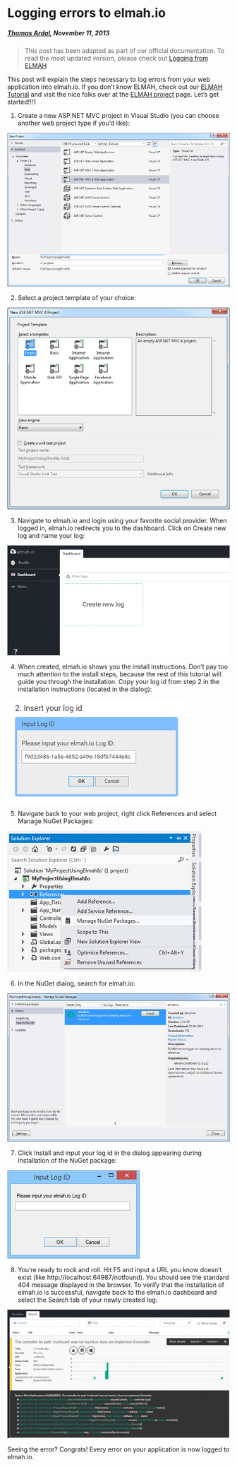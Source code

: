 # Logging errors to elmah.io

##### [Thomas Ardal](http://elmah.io/about/), November 11, 2013

> This post has been adapted as part of our official documentation. To read the most updated version, please check out [Logging from ELMAH](https://docs.elmah.io/logging-to-elmah-io-from-elmah/)

This post will explain the steps necessary to log errors from your web application into elmah.io. If you don’t know ELMAH, check out our [ELMAH Tutorial](https://blog.elmah.io/elmah-tutorial/) and visit the nice folks over at the [ELMAH project](https://code.google.com/p/elmah/) page. Let’s get started!!!1

1. Create a new ASP.NET MVC project in Visual Studio (you can choose another web project type if you’d like):

![Step 1](images/loggingtoelmahiostep1.png)

2. Select a project template of your choice:

![Step 2](images/loggingtoelmahiostep2.png)

3. Navigate to elmah.io and login using your favorite social provider. When logged in, elmah.io redirects you to the dashboard. Click on Create new log and name your log:

![Step 3](images/loggingtoelmahiostep3.png)

4. When created, elmah.io shows you the install instructions. Don’t pay too much attention to the install steps, because the rest of this tutorial will guide you through the installation. Copy your log id from step 2 in the installation instructions (located in the dialog):

![Step 4](images/loggingtoelmahiostep4.png)

5. Navigate back to your web project, right click References and select Manage NuGet Packages:

![Step 5](images/loggingtoelmahiostep5.png)

6. In the NuGet dialog, search for elmah.io:

![Step 6](images/loggingtoelmahiostep6.png)

7. Click Install and input your log id in the dialog appearing during installation of the NuGet package:

![Step 7](images/loggingtoelmahiostep7.png)

8. You’re ready to rock and roll. Hit F5 and input a URL you know doesn’t exist (like http://localhost:64987/notfound). You should see the standard 404 message displayed in the browser. To verify that the installation of elmah.io is successful, navigate back to the elmah.io dashboard and select the Search tab of your newly created log:

![Step 8](images/loggingtoelmahiostep8.png)

Seeing the error? Congrats! Every error on your application is now logged to elmah.io.
